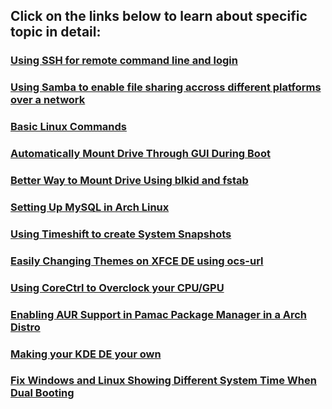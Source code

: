 ## Click on the links below to learn about specific topic in detail:
### [Using SSH for remote command line and login](https://github.com/WilcyWilson/Linux-Study/blob/master/SSH#readme) 
### [Using Samba to enable file sharing accross different platforms over a network](https://github.com/WilcyWilson/Linux-Study/blob/master/Samba#readme) 
### [Basic Linux Commands](https://github.com/WilcyWilson/Linux-Study/blob/master/BasicLinuxCommands#readme) 
### [Automatically Mount Drive Through GUI During Boot](https://github.com/WilcyWilson/Linux-Study/blob/master/AutomaticallyMountYourDrivesDuringBootThroughGUI#readme) 
### [Better Way to Mount Drive Using blkid and fstab](https://github.com/WilcyWilson/Linux-Tips/tree/master/BetterWayToMountDrive#readme) 
### [Setting Up MySQL in Arch Linux](https://github.com/WilcyWilson/Linux-Tips/tree/master/SettingUpMySqlInArchLinux#readme) 
### [Using Timeshift to create System Snapshots](https://github.com/WilcyWilson/Linux-Tips/tree/master/UsingTimeshift#readme) 
### [Easily Changing Themes on XFCE DE using ocs-url](https://github.com/WilcyWilson/Linux-Tips/tree/master/XfceThemeUsingOcs#readme) 
### [Using CoreCtrl to Overclock your CPU/GPU](https://github.com/WilcyWilson/Linux-Tips/tree/master/CoreCtrl#readme) 
### [Enabling AUR Support in Pamac Package Manager in a Arch Distro](https://github.com/WilcyWilson/Linux-Tips/tree/master/EnableAURSupport#readme) 
### [Making your KDE DE your own](https://github.com/WilcyWilson/Linux-Tips/tree/master/KDEPlasmaThemes#readme) 
### [Fix Windows and Linux Showing Different System Time When Dual Booting](https://github.com/WilcyWilson/Linux-Tips/tree/master/TimeDateDualBoot#readme) 